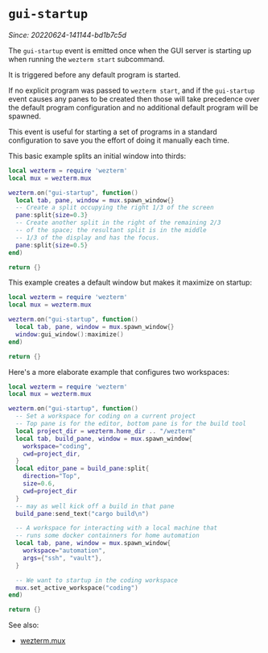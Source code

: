 # `gui-startup`

*Since: 20220624-141144-bd1b7c5d*

The `gui-startup` event is emitted once when the GUI server is starting up
when running the `wezterm start` subcommand.

It is triggered before any default program is started.

If no explicit program was passed to `wezterm start`, and if the
`gui-startup` event causes any panes to be created then those will take
precedence over the default program configuration and no additional default
program will be spawned.

This event is useful for starting a set of programs in a standard
configuration to save you the effort of doing it manually each time.

This basic example splits an initial window into thirds:

```lua
local wezterm = require 'wezterm'
local mux = wezterm.mux

wezterm.on("gui-startup", function()
  local tab, pane, window = mux.spawn_window{}
  -- Create a split occupying the right 1/3 of the screen
  pane:split{size=0.3}
  -- Create another split in the right of the remaining 2/3
  -- of the space; the resultant split is in the middle
  -- 1/3 of the display and has the focus.
  pane:split{size=0.5}
end)

return {}
```

This example creates a default window but makes it maximize on startup:

```lua
local wezterm = require 'wezterm'
local mux = wezterm.mux

wezterm.on("gui-startup", function()
  local tab, pane, window = mux.spawn_window{}
  window:gui_window():maximize()
end)

return {}
```

Here's a more elaborate example that configures two workspaces:

```lua
local wezterm = require 'wezterm'
local mux = wezterm.mux

wezterm.on("gui-startup", function()
  -- Set a workspace for coding on a current project
  -- Top pane is for the editor, bottom pane is for the build tool
  local project_dir = wezterm.home_dir .. "/wezterm"
  local tab, build_pane, window = mux.spawn_window{
    workspace="coding",
    cwd=project_dir,
  }
  local editor_pane = build_pane:split{
    direction="Top",
    size=0.6,
    cwd=project_dir
  }
  -- may as well kick off a build in that pane
  build_pane:send_text("cargo build\n")

  -- A workspace for interacting with a local machine that
  -- runs some docker containners for home automation
  local tab, pane, window = mux.spawn_window{
    workspace="automation",
    args={"ssh", "vault"},
  }

  -- We want to startup in the coding workspace
  mux.set_active_workspace("coding")
end)

return {}
```

See also:
* [wezterm.mux](../wezterm.mux/index.md)
